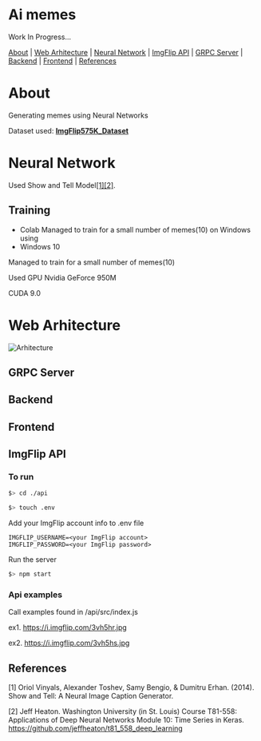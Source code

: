# Ai memes

Work In Progress...

[About](#About) | [Web Arhitecture](#web-arhitecture) | [Neural Network](#neural-network) | [ImgFlip API](#imgflip-api) | [GRPC Server](#grpc-server) | [Backend](#backend) | [Frontend](#frontend) | [References](#references)

# About

Generating memes using Neural Networks

Dataset used: **[ImgFlip575K_Dataset](https://github.com/schesa/ImgFlip575K_Dataset)**

# Neural Network

Used Show and Tell Model[[1]](#1)[[2]](#2).

## Training

* Colab
Managed to train for a small number of memes(10) on Windows using 
* Windows 10

Managed to train for a small number of memes(10)

Used GPU Nvidia GeForce 950M

CUDA 9.0

# Web Arhitecture

![Arhitecture](https://github.com/schesa/ai-memes/blob/master/Web-Arhitecture-EN.png)


## GRPC Server

## Backend

## Frontend

## ImgFlip API

### To run
```sh
$> cd ./api
```
```sh
$> touch .env
```
Add your ImgFlip account info to .env file
```
IMGFLIP_USERNAME=<your ImgFlip account>
IMGFLIP_PASSWORD=<your ImgFlip password>
```
Run the server
```sh
$> npm start
```

### Api examples

Call examples found in /api/src/index.js

ex1. https://i.imgflip.com/3vh5hr.jpg

ex2. https://i.imgflip.com/3vh5hs.jpg

## References

<a id="1">[1]</a> 
Oriol Vinyals, Alexander Toshev, Samy Bengio, & Dumitru Erhan.
(2014).
Show and Tell: A Neural Image Caption Generator.

<a id="2">[2]</a> 
Jeff Heaton. 
Washington University (in St. Louis) Course T81-558: Applications
of Deep Neural Networks Module 10: Time Series in Keras.
https://github.com/jeffheaton/t81_558_deep_learning


